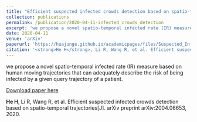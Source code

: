 ```yaml
---
title: "Efficient suspected infected crowds detection based on spatio-temporal trajectories"
collection: publications
permalink: /publication/2020-04-11-infected_crowds_detection
excerpt: 'we propose a novel spatio-temporal infected rate (IR) measure based on human moving trajectories that can adequately describe the risk of being infected by a given query trajectory of a patient.'
date: 2020-04-11
venue: 'arXiv'
paperurl: 'https://huajunge.github.io/academicpages/files/Suspected_Infected_Crowds_Detection.pdf'
citation: '<strong>He H</strong>, Li R, Wang R, et al. Efficient suspected infected crowds detection based on spatio-temporal trajectories[J]. arXiv preprint arXiv:2004.06653, 2020.'
---
```

we propose a novel spatio-temporal infected rate (IR) measure based on human moving trajectories that can adequately describe the risk of being infected by a given query trajectory of a patient. 

[Download paper here](https://huajunge.github.io/academicpages/files/Suspected_Infected_Crowds_Detection.pdf)

<strong>He H</strong>, Li R, Wang R, et al. Efficient suspected infected crowds detection based on spatio-temporal trajectories[J]. arXiv preprint arXiv:2004.06653, 2020.